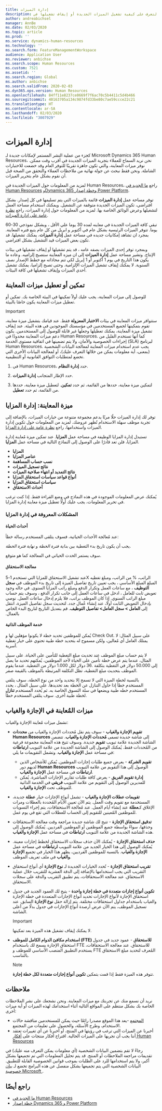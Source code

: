 ```yaml
---
title: إدارة الميزات
description: التعرف على كيفية تشغيل الميزات الجديدة أو إيقاف تشغيلها في Dynamics 365 Human Resources.
author: andreabichsel
manager: AnnBe
ms.date: 02/03/2020
ms.topic: article
ms.prod: ''
ms.service: dynamics-human-resources
ms.technology: ''
ms.search.form: FeatureManagementWorkspace
audience: Application User
ms.reviewer: anbichse
ms.search.scope: Human Resources
ms.custom: 7521
ms.assetid: ''
ms.search.region: Global
ms.author: anbichse
ms.search.validFrom: 2020-02-03
ms.dyn365.ops.version: Human Resources
ms.openlocfilehash: 84ff11e8237ce0669f7f6ac70c5b4411c5d4b466
ms.sourcegitcommit: 40163705a134c9874fd33be80c7ae59ccce22c21
ms.translationtype: HT
ms.contentlocale: ar-SA
ms.lasthandoff: 02/03/2020
ms.locfileid: "3007929"
---
```

# <a name="manage-features"></a>إدارة الميزات

كجزء من عملية النشر المستمر لإمكانات جديدة لـ Microsoft Dynamics 365 Human Resources، نحن نريد السماح للعملاء بتجربة الميزات الجديدة في أقرب وقت ممكن. نوفر ميزات المعاينة، والتي تكون جاهزة تقريبًا للتوفر العام وقد خضعت للاختبارات الشاملة. ونحن فقط نبحث عن جولة نهائية من ملاحظات العملاء والتحقق من الصحة قبل أن نقوم بشكل عام بتحرير الميزات.

لمزيد من المعلومات حول الميزات الجديدة في Human Resources، راجع [ما الجديد في Human Resources](hr-admin-whats-new.md) و[Dynamics 365 وخطة إصدار Power Platform](https://docs.microsoft.com/dynamics365/release-plans/#pivot=products&panel=products1).

توفر مساحة عمل **إدارة الميزات** قائمة بالميزات التي يتم تسليمها في كل إصدار. بشكل افتراضي، تكون الميزات الجديدة متوقفة عن التشغيل. ويمكنك استخدام مساحة العمل لتشغيلها وعرض الوثائق الخاصة بها. لمزيد من المعلومات حول إدارة الميزات، راجع [نظرة عامة على إدارة الميزات](https://docs.microsoft.com/dynamics365/fin-ops-core/fin-ops/get-started/feature-management/feature-management-overview).

تبقي كافة الميزات الجديدة في معاينه لمده 30 يوما علي الأقل ، وبشكل نموذجي 30-60 يوما. تتوفر الميزات الرئيسية بشكل عام في أكتوبر و ابريل من كل عام يتبع فتره المعاينة. بمجرد ان تشاهد إمكانيات جديده في مساحة عمل **إدارة الميزات**، يمكنك تشغيلها. قد تكون بعض الميزات قيد التشغيل بشكل افتراضي.

وبمجرد توفر إحدى الميزات بصفه عامه ، قد يتم تشغيلها أو إيقاف تشغيلها في بيئات الإنتاج. وتشير مساحة عمل **إدارة الميزات** إلى ان ميزه المعاينة ستصبح إلزاميه. وعاده ما يكون هذا التاريخ في يوم 1 أكتوبر أو 1 إبريل لكي تتم محاذاته مع خطط الإصدار نصف السنوية. لا يمكنك إيقاف تشغيل الميزات الإلزامية. وحتى تصبح إلزاميا، يمكنك تشغيل أحدي الميزات وإيقاف تشغيلها في كافة البيئات.

## <a name="enable-or-disable-preview-features"></a>تمكين أو تعطيل ميزات المعاينة

للوصول إلى ميزات المعاينة، يجب عليك أولاً تمكينها في البيئة الخاصة بك. تمكين أو تعطيل ميزات المعاينة يكون خاصًا بالبيئة.

> [!IMPORTANT]
> ستتوافر ميزات المعاينة في بيئات **الاختبار المعزولة** فقط. عند قيامك بتشغيل ميزة معاينة، تقوم بتمكينها لجميع المستخدمين في مؤسستك الموجودين في هذه البيئة. عند إيقاف تشغيل ميزة المعاينة، يمكنك تعطيلها وجعلها غير قابلة للوصول إلى المستخدمين. يكون دعم ميزات المعاينة محدودًا في Human Resources. كما أنها تستخدم القليل من إجراءات الخصوصية والأمان، ولا يتم تضمينها في اتفاقية مستوى الخدمة (SLA) لبرنامج Human Resources. يجب عدم استخدام ميزات المعاينة لمعالجة البيانات الشخصية (بمعنى، أية معلومات يمكن من خلالها التعرف عليك)، أو لمعالجة البيانات الأخرى التي تخضع لمتطلبات التوافق القانونية أو التنظيمية.

1. في Human Resources، حدد **إدارة النظام**.

2. حدد الإطار المتجانب **إدارة الميزات**.

3. لتمكين ميزة معاينة، حددها من القائمة، ثم حدد **تمكين**. لتعطيل ميزة معاينة، حددها من القائمة، ثم حدد **تعطيل**.

## <a name="preview-feature-benefits-management"></a>ميزة المعاينة: إدارة المزايا

توفر لك إدارة الميزات حلًا مرنًا يدعم مجموعة متنوعة من خيارات الميزات، بالإضافة إلى تجربة موظف سهلة الاستخدام تُظهر عروضك. لمزيد من المعلومات حول تكوين إدارة الميزات واستخدامها، راجع [نظرة عامة على إدارة المزايا](hr-benefits-management-overview.md).

تستبدل إدارة المزايا الوظيفة في مساحة عمل **المزايا**. عند تمكين ميزة مُعاينة إدارة المزايا، فلن تعد قادرًا على الوصول إلى النماذج التالية في مساحة عمل **المزايا**.

- **المزايا**
- **عناصر المزايا**
- **نسب حساب المساهمة**
- **نتائج تسجيل الميزات**
- **نتائج التمديد أو انتهاء صلاحية الميزات**
- **أنواع قواعد سياسات استحقاق المزايا**
- **سياسات استحقاق المزايا**
- **أحداث الاستحقاق**

يُمكنك عرض المعلومات الموجودة في هذه النماذج في وضع القراءة فقط. إذا كنت ترغب في تحرير المعلومات، يجب عليك أولًا تعطيل ميزة معاينة إدارة المزايا.

### <a name="benefits-management-known-issues"></a>المشكلات المعروفة في إدارة المزايا

#### <a name="life-events"></a>أحداث الحياة

عند مُعالجة الأحداث الحياتية، فسوف يتلقى المستخدم رسالة خطأ:

يجب أن يكون تاريخ بدء التغطية بين *بداية فترة الخطة* و *نهاية فترة الخطة*. 

سوف يستمر الحدث الحياتي في المعالجة كما هو متوقع.

#### <a name="eligibility-processing"></a>معالجة الاستحقاق

عند تشغيل الاستحقاق للمزايا التي تستخدم 1-5X الراتب، % من الراتب، ومبلغ تغطيه المبلغ ‏‫المبلغ الأساسي ، يجب تعيين تاريخ تفاصيل الميزة إلى تاريخ بدء الموظف في **سجل التوظيف** ، مع ساعات العمل وتكرار الدفع ومبلغ راتب المزايا السنوي. في حاله وجود تعويض ثابت للعامل ، ادخل في ساعات العمل إلى جانب تكرار الدفع ، وسوف يتم حساب مبلغ الراتب السنوي. إذا كان الموظف براتب، فلا يلزم إدخال ساعات العمل. نوصي بإدخال التعويض الثابت أولًا، عند إنشاء عُمال جدد. لتحديث سجل تفاصيل الميزة، انتقل إلى **العامل > سجل العامل> تفاصيل التوظيف**. قم بتعديل التاريخ لتاريخ البدء الخاص بالعمال.

#### <a name="employee-self-service"></a>خدمة الموظف الذاتية

يُمكن للموظفين تحديد خطة لا يكونوا مؤهلين لها و Check Out. على سبيل المثال: لا يمتلك العامل أي مُعالين، ولكن مسموح له بتحديد خطة طبية تحتوي على خيار تغطية أسرية.

لا يتم حساب مبلغ الموظف عند تحديث مبلغ التغطية للتأمين على الحياة. على سبيل المثال، عندما يتم عرض خطة تأمين على الحياة لأحد الموظفين، يُمكنهم تحديد ما يصل إلى 50.000 دولار في التغطية بتكلفة .36 دولار لكل 1.000 دولار من التغطية.  عندما يقوم الموظف بتحديث مبلغ التغطية، تظل التكلفة المرتبطة بالموظف بالقيمة صفر.

بالنسبة لخطة الميزة التي لا تسمح إلا بتحديد واحد من نوع الخطة، سوف يتلقي المستخدم خطأ إذا حاول التنازل عن الخطة بعد تحديدها. علي سبيل المثال ، يحدد المستخدم خطه طبية ويضعها في سلة التسوق الخاصة به. ثم يُحدد المستخدم **تنازل** لخطة طبية أخرى. سوف يتلقى المستخدم خطأ.

## <a name="preview-features-in-leave-and-absence"></a>ميزات المُعاينة في الإجازة والغياب

تشمل ميزات مُعاينة الإجازة والغياب:

- **تقويم الإجازة والغياب** - سوف يتم نقل مُحددات الإجازة والغياب من **محددات Human Resources** إلى شاشة جديدة تسمى **مُحددات الإجازة والغياب**. تتضمن الشاشة الجديدة علامة تبويب **تقويم** جديدة. وسوف تتيح هذه المعاينة مجموعة فرعية من المُحددات فقط. يُمكنك الوصول إلى الشاشة الجديدة من علامة التبويب **ارتباطات** في مساحة عمل **الإجازة والغياب**. وتشمل التقويمات ما يلي:
  - **تقويم الشركة** - يعرض جميع طلبات إجازات الموظفين. يُمكن للأشخاص الذين لديهم دور **Human Resources** الوصول إلى هذا التقويم من علامة التبويب **ارتباطات** في مساحة عمل **الإجازة والغياب**.
  - **إدارة تقويم الفريق** - يعرض كافة طلبات تقارير الإجازات المباشرة.  يُمكن للمديرين الوصول إلى التقويم من علامة التبويب **فريقي** في الخدمة الذاتية للموظف تحت **الإجازة والغياب**. 

- **تقويمات عطلات الإجازة والغياب** - تشمل أنواع الإجازات خيار **عطلة** جديدة، المستخدمة مع تقويم وقت العمل. يتم الآن تعيين الأيام المُحددة بالعطلات ومرات الإغلاق كـ**عطلة** عند إنشاء أيام العمل. عند مُعالجة الاستحقاقات، يتم إجراء التسويات للموظفين المُعينين للتقويم إلى الحساب للعطلات التي تقع في يوم عمل.

- **تدقيق استحقاق الإجازة** - تتيح لك شاشة جديدة مراجعة وقت معالجة الاستحقاقات وحذفها، سواءً بواسطة جميع الموظفين أو الموظفين الفرديين. يُمكنك الوصول إلى هذه الشاشة الجديدة من علامة التبويب **ارتباطات** في مساحة عمل **الإجازة والغياب**.

- **حذف استحقاق الإجازة** - يُمكنك الآن حذف سجلات الاستحقاق لخطط إجازات معينة. يُمكنك الوصول إلى هذا الخيار الجديد من علامة التبويب **ارتباطات** في مساحة عمل **الإجازة والغياب**. بالنسبة للموظفين الفرديين، يظهر هذا الخيار في تجميع **الإجازة والغياب** في ملف تعريف الموظف. 

- **تقريب استحقاق الإجازة** - تُحدد الخيارات الجديدة لـ **نوع الإجازة** أي أنواع استحقاق التقريب التي يجب استخدامها بالإضافة إلى الدقة العشرية للتقريب خلال عملية الاستحقاق. عند معالجة الاستحقاقات، يتم تطبيق التقريب والدقة على سجلات الاستحقاق. 

- **تكوين أنواع إجازات متعددة في خطة إجازة واحدة** - يتيح لك العمود الجديد في جدول استحقاق الإجازة لأنواع الإجازات تحديد أنواع الإجازات المتعددة في خطة الإجازة والغياب باستخدام جداول استحقاقات مختلفة. يتم إزالة حقل **نوع الإجازة** السابق. عند تسجيل الموظف، يتم الآن عرض أرصدة أنواع الإجازات في جدول بدلًا من أعلى الشاشة.

  > [!IMPORTANT]
  > لا يمكنك إيقاف تشغيل هذه الميزة بعد تمكينها.

- **استخدام مكافئ الدوام الكامل للموظف (FTE) للاستحقاق** - عمود جديد في جدول استحقاق الإجازة يسمح لك باستخدام FTE للاستحقاق. عند معالجة الاستحقاقات، يستخدم التطبيق المنصب الأساسي للموظف و FTE المُعرف لتحديد مبلغ الاستحقاق بالتناسب.

  > [!NOTE]
  > تتوفر هذه الميزة فقط إذا قمت بتمكين **تكوين أنواع إجازات متعددة لكل خطة إجازة**. 

## <a name="feedback"></a>ملاحظات

نريد أن نسمع منك عن تجربتك مع ميزات المعاينة. ونحن نشجعك على نشر الملاحظات الخاصة بك بشكل منتظم على المواقع التالية أثناء استخدامك لهذه الميزات أو أية ميزات أخرى:

- [المجتمع](https://community.dynamics.com/enterprise/f/759?pi53869=0&category=Talent) -يعد هذا الموقع مصدرا رائعًا حيث يمكن للمستخدمين مناقشة حالات الاستخدام، وطرح الأسئلة، والحصول على تعليمات من المجتمع.
- أخبرنا عن الميزات التي ترغب في رؤيتها في المنتج، أو أخبرنا عن أي تغييرات تعتقد أننا يجب أن نجريها على الميزات الحالية. اقتراح أفكار منتجات على [أفكار Human Resources](https://powerusers.microsoft.com/t5/Ideas-for-Human-Resources/idb-p/HumanResources)
    
رجاءً لا تقم بتضمين البيانات الشخصية (أي معلومات يمكن التعرف منه عليك) في تقديمات مراجعة الملاحظات أو المنتج. قد يتم تحليل المعلومات التي تم تجميعها بشكل أكبر، ولا يتم استخدامها للرد على الطلبات بموجب قوانين الخصوصية القابلة للتطبيق. البيانات الشخصية التي يتم تجميعها بشكل منفصل عن هذه البرامج تخضع لـ [بيان خصوصية Microsoft ](https://privacy.microsoft.com/privacystatement).

## <a name="see-also"></a>راجع أيضًا

- [ما الجديد في Human Resources](hr-admin-whats-new.md)
- [خطة إصدار Dynamics 365 و Power Platform](https://docs.microsoft.com/dynamics365/release-plans/#pivot=products&panel=products1)